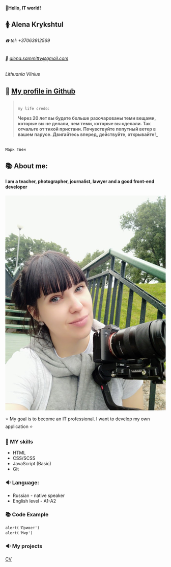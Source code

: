 :mega:**Hello, IT world!**

## :womens: Alena Krykshtul

###### :phone: tel: +37063912569

###### :e-mail: alena.sammittv@gmail.com

###### Lithuania Vilnius

## :paperclip: [My profile in Github](https://alenaKrykshtul.github.io/rsschool-cv/cv)

>                                                                                               my life credo:
>
> **Через 20 лет вы будете больше разочарованы теми вещами, которые вы не делали, чем теми, которые вы сделали.
> Так отчальте от тихой пристани. Почувствуйте попутный ветер в вашем парусе. Двигайтесь вперед, действуйте, открывайте!\_**

                                                                                                Марк Твен

## :books: About me:

#### I am a teacher, photographer, journalist, lawyer and a good front-end developer

![it's me](/img/IMG_20200826_190315.jpg)

:star: My goal is to become an IT professional. I want to develop my own application :star:

### :mag_right: MY skills

- HTML
- CSS/SCSS
- JavaScript (Basic)
- Git

### :sound: Language:

- Russian - native speaker
- English level - A1-A2

### :books: Code Example

```
alert('Привет')
alert('Мир')
```

### :sound: My projects

[CV](https://github.com/alenaKrykshtul/rsschool-cv/blob/gh-pages/cv.md)
